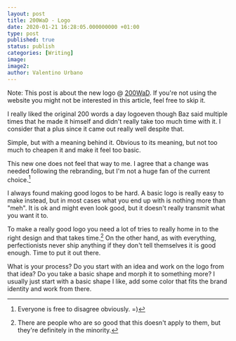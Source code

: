 ```yaml
---
layout: post
title: 200WaD - Logo
date: 2020-01-21 16:28:05.000000000 +01:00
type: post
published: true
status: publish
categories: [Writing]
image:
image2:
author: Valentino Urbano
---
```


Note: This post is about the new logo @ [200WaD][1]. If you're not using the website you might not be interested in this article, feel free to skip it.

I really liked the original 200 words a day logoeven though Baz said multiple times that he made it himself and didn't really take too much time with it. I consider that a plus since it came out really well despite that.

Simple, but with a meaning behind it. Obvious to its meaning, but not too much to cheapen it and make it feel too basic.

This new one does not feel that way to me. I agree that a change was needed following the rebranding, but I'm not a huge fan of the current choice.[^1] 

I always found making good logos to be hard. A basic logo is really easy to make instead, but in most cases what you end up with is nothing more than "meh". It is ok and might even look good, but it doesn't really transmit what you want it to.

To make a really good logo you need a lot of tries to really home in to the right design and that takes time.[^2] On the other hand, as with everything, perfectionists never ship anything if they don't tell themselves it is good enough. Time to put it out there.

What is your process? Do you start with an idea and work on the logo from that idea? Do you take a basic shape and morph it to something more? I usually just start with a basic shape I like, add some color that fits the brand identity and work from there.

[^1]: Everyone is free to disagree obviously. =)
[^2]: There are people who are so good that this doesn't apply to them, but they're definitely in the minority.

[1]: https://200wordsaday.com
